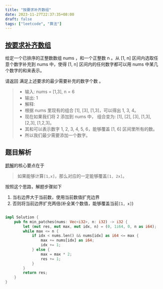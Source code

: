```yaml
---
title: "按要求补齐数组"
date: 2023-11-27T22:37:35+08:00
draft: false
tags: ["leetcode", "算法"]
---
```

## [按要求补齐数组](https://leetcode.cn/problems/patching-array/)

给定一个已排序的正整数数组 nums ，和一个正整数 n 。从 [1, n] 区间内选取任意个数字补充到 nums 中，使得 [1, n] 区间内的任何数字都可以用 nums 中某几个数字的和来表示。

请返回 满足上述要求的最少需要补充的数字个数 。


>- 输入: nums = [1,3], n = 6
>- 输出: 1 
>- 解释:
>- 根据 nums 里现有的组合 [1], [3], [1,3]，可以得出 1, 3, 4。
>- 现在如果我们将 2 添加到 nums 中， 组合变为: [1], [2], [3], [1,3], [2,3], [1,2,3]。
>- 其和可以表示数字 1, 2, 3, 4, 5, 6，能够覆盖 [1, 6] 区间里所有的数。
>- 所以我们最少需要添加一个数字。

## 题目解析

[题解](https://leetcode.cn/problems/patching-array/solutions/538939/an-yao-qiu-bu-qi-shu-zu-by-leetcode-solu-klp1/)的核心要点在于
> 如果能够计算`[1,x]`，那么对应的一定能够覆盖`[1, 2x]`。

按照这个思路，解题步骤如下
1. 当右边界大于当前数，使用当前数值扩充边界
2. 否则将当前边界扩充两倍(补全某个数值，能够覆盖当前`[1, x]`)


```rust

impl Solution {
    pub fn min_patches(nums: Vec<i32>, n: i32) -> i32 {
        let (mut res, mut max, mut idx, n) = (0, 1i64, 0, n as i64);
        while max <= n {
            if idx < nums.len() && nums[idx] as i64 <= max {
                max += nums[idx] as i64;
                idx += 1;
            } else {
                max = max * 2;
                res += 1;
            }
        }
        return res;
    }
}
```

